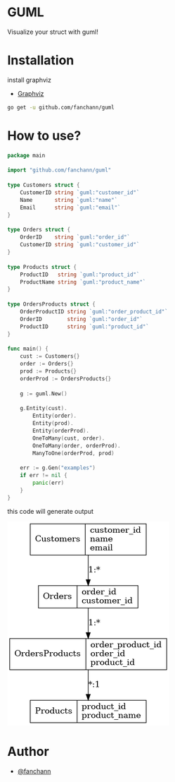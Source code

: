 # GUML
Visualize your struct with guml!
# Installation
install graphviz
- [Graphviz](https://graphviz.org/download/)
```sh
go get -u github.com/fanchann/guml
```
# How to use?
```go
package main

import "github.com/fanchann/guml"

type Customers struct {
	CustomerID string `guml:"customer_id"`
	Name       string `guml:"name"`
	Email      string `guml:"email"`
}

type Orders struct {
	OrderID    string `guml:"order_id"`
	CustomerID string `guml:"customer_id"`
}

type Products struct {
	ProductID   string `guml:"product_id"`
	ProductName string `guml:"product_name"`
}

type OrdersProducts struct {
	OrderProductID string `guml:"order_product_id"`
	OrderID        string `guml:"order_id"`
	ProductID      string `guml:"product_id"`
}

func main() {
	cust := Customers{}
	order := Orders{}
	prod := Products{}
	orderProd := OrdersProducts{}

	g := guml.New()

	g.Entity(cust).
		Entity(order).
		Entity(prod).
		Entity(orderProd).
		OneToMany(cust, order).
		OneToMany(order, orderProd).
		ManyToOne(orderProd, prod)

	err := g.Gen("examples")
	if err != nil {
		panic(err)
	}
}
```

this code will generate output

![img](examples/examples.png)

# Author
- [@fanchann](https://github.com/fanchann)
